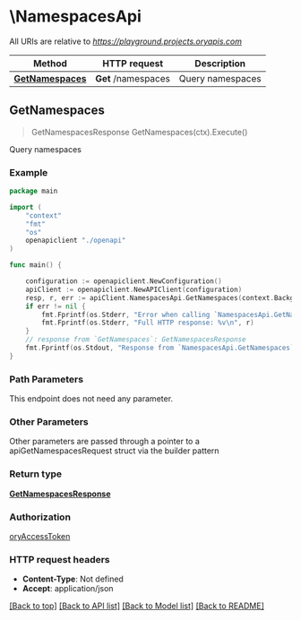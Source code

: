 # \NamespacesApi

All URIs are relative to *https://playground.projects.oryapis.com*

Method | HTTP request | Description
------------- | ------------- | -------------
[**GetNamespaces**](NamespacesApi.md#GetNamespaces) | **Get** /namespaces | Query namespaces



## GetNamespaces

> GetNamespacesResponse GetNamespaces(ctx).Execute()

Query namespaces



### Example

```go
package main

import (
    "context"
    "fmt"
    "os"
    openapiclient "./openapi"
)

func main() {

    configuration := openapiclient.NewConfiguration()
    apiClient := openapiclient.NewAPIClient(configuration)
    resp, r, err := apiClient.NamespacesApi.GetNamespaces(context.Background()).Execute()
    if err != nil {
        fmt.Fprintf(os.Stderr, "Error when calling `NamespacesApi.GetNamespaces``: %v\n", err)
        fmt.Fprintf(os.Stderr, "Full HTTP response: %v\n", r)
    }
    // response from `GetNamespaces`: GetNamespacesResponse
    fmt.Fprintf(os.Stdout, "Response from `NamespacesApi.GetNamespaces`: %v\n", resp)
}
```

### Path Parameters

This endpoint does not need any parameter.

### Other Parameters

Other parameters are passed through a pointer to a apiGetNamespacesRequest struct via the builder pattern


### Return type

[**GetNamespacesResponse**](GetNamespacesResponse.md)

### Authorization

[oryAccessToken](../README.md#oryAccessToken)

### HTTP request headers

- **Content-Type**: Not defined
- **Accept**: application/json

[[Back to top]](#) [[Back to API list]](../README.md#documentation-for-api-endpoints)
[[Back to Model list]](../README.md#documentation-for-models)
[[Back to README]](../README.md)

